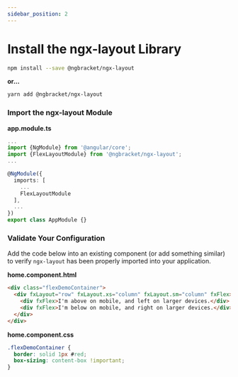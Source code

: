 ```yaml
---
sidebar_position: 2
---
```


# Install the ngx-layout Library

```bash
npm install --save @ngbracket/ngx-layout
```

**or...**

```bash
yarn add @ngbracket/ngx-layout
```

### Import the ngx-layout Module

**app.module.ts**

```typescript
...
import {NgModule} from '@angular/core';
import {FlexLayoutModule} from '@ngbracket/ngx-layout';
...

@NgModule({
  imports: [
    ...
    FlexLayoutModule
  ],
  ...
})
export class AppModule {}
```

### Validate Your Configuration

Add the code below into an existing component (or add something similar) to verify `ngx-layout` has been
properly imported into your application.

**home.component.html**

```html
<div class="flexDemoContainer">
  <div fxLayout="row" fxLayout.xs="column" fxLayout.sm="column" fxFlex>
    <div fxFlex>I'm above on mobile, and left on larger devices.</div>
    <div fxFlex>I'm below on mobile, and right on larger devices.</div>
  </div>
</div>
```

**home.component.css**

```css
.flexDemoContainer {
  border: solid 1px #red;
  box-sizing: content-box !important;
}
```
